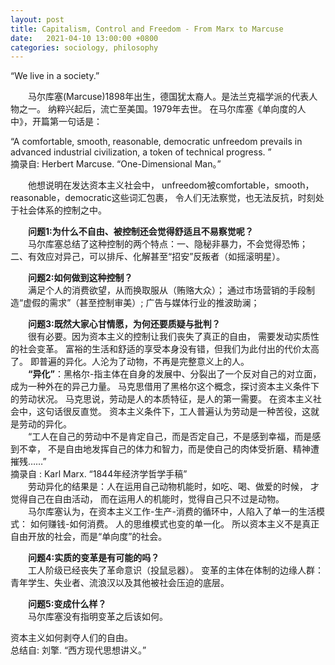 ```yaml
---
layout: post
title: Capitalism, Control and Freedom - From Marx to Marcuse
date:   2021-04-10 13:00:00 +0800
categories: sociology, philosophy
---
```


“We live in a society.”

&emsp;&emsp;马尔库塞(Marcuse)1898年出生，德国犹太裔人。是法兰克福学派的代表人物之一。
纳粹兴起后，流亡至美国。1979年去世。
在马尔库塞《单向度的人中》，开篇第一句话是：

“A comfortable, smooth, reasonable, democratic unfreedom prevails in advanced industrial civilization, a token of technical progress. ”  
摘录自: Herbert Marcuse. “One-Dimensional Man。”

&emsp;&emsp;他想说明在发达资本主义社会中，
unfreedom被comfortable，smooth，reasonable，democratic这些词汇包裹，
令人们无法察觉，也无法反抗，时刻处于社会体系的控制之中。

&emsp;&emsp;**问题1:为什么不自由、被控制还会觉得舒适且不易察觉呢？**  
&emsp;&emsp;马尔库塞总结了这种控制的两个特点：一、隐秘非暴力，不会觉得恐怖；
二、有效应对异己，可以排斥、化解甚至“招安”反叛者（如摇滚明星）。

&emsp;&emsp;**问题2:如何做到这种控制？**  
&emsp;&emsp;满足个人的消费欲望，从而换取服从（贿赂大众）；
通过市场营销的手段制造“虚假的需求”（甚至控制审美）;
广告与媒体行业的推波助澜；

&emsp;&emsp;**问题3:既然大家心甘情愿，为何还要质疑与批判？**  
&emsp;&emsp;很有必要。因为资本主义的控制让我们丧失了真正的自由，
需要发动实质性的社会变革。
富裕的生活和舒适的享受本身没有错，但我们为此付出的代价太高了。
即普遍的异化。人沦为了动物，不再是完整意义上的人。  
&emsp;&emsp;**“异化”**：黑格尔-指主体在自身的发展中、分裂出了一个反对自己的对立面，
成为一种外在的异己力量。
马克思借用了黑格尔这个概念，探讨资本主义条件下的劳动状况。
马克思说，劳动是人的本质特征，是人的第一需要。
在资本主义社会中，这句话很反直觉。
资本主义条件下，工人普遍认为劳动是一种苦役，这就是劳动的异化。  
&emsp;&emsp;“工人在自己的劳动中不是肯定自己，而是否定自己，不是感到幸福，而是感到不幸，
不是自由地发挥自己的体力和智力，而是使自己的肉体受折磨、精神遭摧残……”  
摘录自 : Karl Marx. “1844年经济学哲学手稿”  
&emsp;&emsp;劳动异化的结果是：人在运用自己动物机能时，如吃、喝、做爱的时候，
才觉得自己在自由活动，
而在运用人的机能时，觉得自己只不过是动物。  
&emsp;&emsp;马尔库塞认为，在资本主义工作-生产-消费的循环中，人陷入了单一的生活模式：
如何赚钱-如何消费。
人的思维模式也变的单一化。
所以资本主义不是真正自由开放的社会，而是“单向度”的社会。

&emsp;&emsp;**问题4:实质的变革是有可能的吗？**  
&emsp;&emsp;工人阶级已经丧失了革命意识（投鼠忌器）。
变革的主体在体制的边缘人群：青年学生、失业者、流浪汉以及其他被社会压迫的底层。

&emsp;&emsp;**问题5:变成什么样？**  
&emsp;&emsp;马尔库塞没有指明变革之后该如何。

资本主义如何剥夺人们的自由。  
总结自: 刘擎. “西方现代思想讲义。” 

